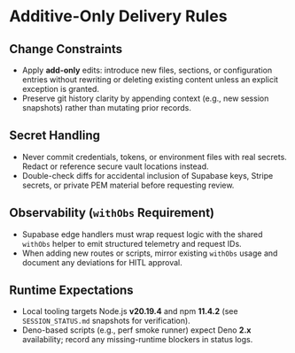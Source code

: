 # Additive-Only Delivery Rules

## Change Constraints
- Apply **add-only** edits: introduce new files, sections, or configuration entries without rewriting or deleting existing content unless an explicit exception is granted.
- Preserve git history clarity by appending context (e.g., new session snapshots) rather than mutating prior records.

## Secret Handling
- Never commit credentials, tokens, or environment files with real secrets. Redact or reference secure vault locations instead.
- Double-check diffs for accidental inclusion of Supabase keys, Stripe secrets, or private PEM material before requesting review.

## Observability (`withObs` Requirement)
- Supabase edge handlers must wrap request logic with the shared `withObs` helper to emit structured telemetry and request IDs.
- When adding new routes or scripts, mirror existing `withObs` usage and document any deviations for HITL approval.

## Runtime Expectations
- Local tooling targets Node.js **v20.19.4** and npm **11.4.2** (see `SESSION_STATUS.md` snapshots for verification).
- Deno-based scripts (e.g., perf smoke runner) expect Deno **2.x** availability; record any missing-runtime blockers in status logs.
